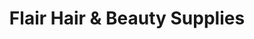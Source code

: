 ---
title: "Flair Hair & Beauty Supplies"
url: /galway/flair-hair-und-beauty-supplies/
shop: Kosmetik
---